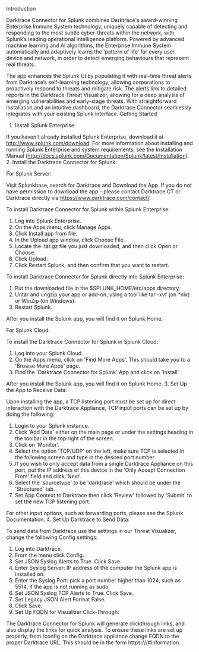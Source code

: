 Introduction

Darktrace Connector for Splunk combines Darktrace's award-winning Enterprise Immune System technology, uniquely capable of detecting and responding to the most subtle cyber-threats within the network, with Splunk’s leading operational intelligence platform. Powered by advanced machine learning and AI algorithms, the Enterprise Immune System automatically and adaptively learns the ‘pattern of life’ for every user, device and network, in order to detect emerging behaviours that represent real threats.

The app enhances the Splunk UI by populating it with real-time threat alerts from Darktrace’s self-learning technology, allowing corporations to proactively respond to threats and mitigate risk. The alerts link to detailed reports in the Darktrace Threat Visualizer, allowing for a deep analysis of emerging vulnerabilities and early-stage threats. With straightforward installation and an intuitive dashboard, the Darktrace Connector seamlessly integrates with your existing Splunk interface.
Getting Started
1. Install Splunk Enterprise:

If you haven't already installed Splunk Enterprise, download it at http://www.splunk.com/download. For more information about installing and running Splunk Enterprise and system requirements, see the Installation Manual (http://docs.splunk.com/Documentation/Splunk/latest/Installation).
2. Install the Darktrace Connector for Splunk:

For Splunk Server:

Visit Splunkbase, search for Darktrace and Download the App. If you do not have permission to download the app - please contact Darktrace CT or Darktrace directly via https://www.darktrace.com/contact/.

To install Darktrace Connector for Splunk within Splunk Enterprise:
1. Log into Splunk Enterprise.
2. On the Apps menu, click Manage Apps.
3. Click Install app from file.
4. In the Upload app window, click Choose File.
5. Locate the .tar.gz file you just downloaded, and then click Open or Choose.
6. Click Upload.
7. Click Restart Splunk, and then confirm that you want to restart.

To install Darktrace Connector for Splunk directly into Splunk Enterprise:
1. Put the downloaded file in the $SPLUNK_HOME/etc/apps directory.
2. Untar and ungzip your app or add-on, using a tool like tar -xvf (on *nix) or WinZip (on Windows).
3. Restart Splunk.

After you install the Splunk app, you will find it on Splunk Home.

For Splunk Cloud:

To install the Darktrace Connector for Splunk in Splunk Cloud:
1. Log into your Splunk Cloud.
2. On the Apps menu, click on 'Find More Apps'. This should take you to a 'Browse More Apps' page.
3. Find the 'Darktrace Connector for Splunk' App and click on 'Install'.

After you install the Splunk app, you will find it on Splunk Home.
3. Set Up the App to Receive Data:

Upon installing the app, a TCP listening port must be set up for direct interaction with the Darktrace Appliance, TCP input ports can be set up by doing the following:
1. Login to your Splunk instance.
2. Click 'Add Data' either on the main page or under the settings heading in the toolbar in the top right of the screen.
3. Click on 'Monitor'.
4. Select the option 'TCP/UDP' on the left, make sure TCP is selected in the following screen and type in the desired port number.
5. If you wish to only accept data from a single Darktrace Appliance on this port, put the IP address of this device in the 'Only Accept Connection From' field and click 'Next'.
6. Select the 'sourcetype' to be 'darktrace' which should be under the 'Structured' tab.
7. Set App Context to Darktrace then click 'Review' followed by 'Submit' to set the new TCP listening port.

For other input options, such as forwarding ports, please see the Splunk Documentation.
4. Set Up Darktrace to Send Data:

To send data from Darktrace use the settings in our Threat Visualizer, change the following Config settings:
1. Log into Darktrace.
2. From the menu click Config.
3. Set JSON Syslog Alerts to True. Click Save.
4. Enter Syslog Server: IP address of the computer the Splunk app is installed on.
5. Enter the Syslog Port: pick a port number higher than 1024, such as 5514, if the app is not running as sudo.
6. Set JSON Syslog TCP Alerts to True. Click Save.
7. Set Legacy JSON Alert Format False.
8. Click Save.
5. Set Up FQDN for Visualizer Click-Through:

The Darktrace Connector for Splunk will generate clickthrough links, and also display the links for quick analysis. To ensure these links are set up properly, from /config on the Darktrace appliance change FQDN to the proper Darktrace URL. This should be in the form https://<fqdn>/#information.
